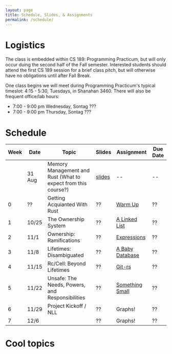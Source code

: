 ```yaml
---
layout: page
title: Schedule, Slides, & Assignments
permalink: /schedule/
---
```


# Logistics

The class is embedded within CS 189: Programming Practicum, but will only occur
duing the second half of the Fall semester. Interested students should attend
the first CS 189 session for a brief class pitch, but will otherwise have no
obligations until after Fall Break.

One class begins we will meet during Programming Practicum's typical timeslot:
4:15 - 5:30, Tuesdays, in Shanahan 3460. There will also be frequent office/lab
hours:

   * 7:00 - 9:00 pm Wednesday, Sontag ???
   * 7:00 - 9:00 pm Thursday, Sontag ???

# Schedule

Week |  Date  | Topic | Slides | Assignment | Due Date |
-----|--------|-------|--------|------------|----------|
     | 31 Aug | Memory Management and Rust (What to expect from this course?) | [slides][slides0] |  -- | -- |
0    |     ?? | Getting Acquianted With Rust   | ?? | [Warm Up][hw0] | ?? |
1    | 10/25  | The Ownership System           | ?? | [A Linked List][hw1] | ?? |
2    | 11/1   | Ownership: Ramifications       | ?? | [Expressions][hw2] | ?? |
3    | 11/8   | Lifetimes: Disambiguated       | ?? | [A Baby Database][hw3] | ?? |
4    | 11/15  | Rc/Cell: Beyond Lifetimes      | ?? | [Git-rs][hw4] | ?? |
5    | 11/22  | Unsafe: The Needs, Powers, and Responsibilities | ?? | [Something Small][hw5] | ?? |
6    | 11/29  | Project Kickoff / NLL          | ?? | Graphs! | ?? |
7    | 12/6   |                                | ?? | Graphs! | ?? |

# Cool topics

[hw0]: /assignments/wk0/
[hw1]: /assignments/wk1/
[hw2]: /assignments/wk2/
[hw3]: /assignments/wk3/
[hw4]: /assignments/wk4/
[hw5]: https://www.youtube.com/watch?v=dQw4w9WgXcQ

[troll]: https://www.youtube.com/watch?v=dQw4w9WgXcQ

[slides0]: http://slides.com/alexozdemir/memory-safety-and-rust
